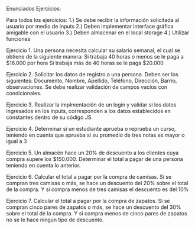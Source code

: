Enunciados Ejercicios:

Para todos los ejercicios:
1.) Se debe recibir la información solicitada al usuario por medio de inputs
2.) Deben implementar interface gráfica amigable con el usuario
3.) Deben almacenar en el local storage
4.) Utilizar funciones

Ejercicio 1.
Una persona necesita calcular su salario semanal, el cual se obtiene de la
siguiente manera:
Si trabaja 40 horas o menos se le paga a $16.000 por hora
Si trabaja más de 40 horas se le paga $20.000 

Ejercicio 2.
Solicitar los datos de registro a una persona. Deben ser los siguientes:
Documento, Nombre, Apellido, Teléfono, Dirección, Barrio, observaciones. Se debe realizar validación de campos vacíos con condicionales.

Ejercicio 3.
Realizar la implmentación de un login y validar si los datos ingresados en los inputs,
corresponden a los datos establecidos en constantes dentro de su código JS

Ejercicio 4.
Determinar si un estudiante aprueba o reprueba un curso, teniendo en cuenta que aprueba 
si su promedio de tres notas es mayor o igual a 3

Ejercicio 5.
Un almacén hace un 20% de descuento a los clientes cuya compra supere los $150.000.
Determinar el total a pagar de una persona teniendo en cuenta lo anterior.

Ejercicio 6.
Calcular el total a pagar por la compra de camisas. Si se compran tres camisas o más, 
se hace un descuento del 20% sobre el total de la compra. Y si compra menos de tres camisas
el descuento es del 10%

Ejercicio 7.
Calcular el total a pagar por la compra de zapatos. Si se compran cinco pares de zapatos o más, se hace un descuento del 30% sobre el total de la compra. Y si compra menos de cinco pares de zapatos no se le hace ningún tipo de descuento.

